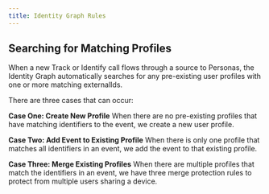 ```yaml
---
title: Identity Graph Rules
---
```

## Searching for Matching Profiles

When a new Track or Identify call flows through a source to Personas, the Identity Graph automatically searches for any pre-existing user profiles with one or more matching externalIds.

There are three cases that can occur:

**Case One: Create New Profile**
When there are no pre-existing profiles that have matching identifiers to the event, we create a new user profile.

**Case Two: Add Event to Existing Profile**
When there is only one profile that matches all identifiers in an event, we add the event to that existing profile.

**Case Three: Merge Existing Profiles**
When there are multiple profiles that match the identifiers in an event, we have three merge protection rules to protect from multiple users sharing a device.
